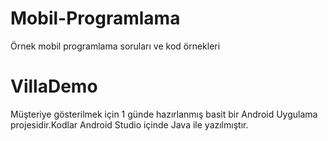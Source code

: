 ﻿# Mobil-Programlama
Örnek mobil programlama soruları ve kod örnekleri

# VillaDemo
Müşteriye gösterilmek için 1 günde hazırlanmış basit bir Android Uygulama projesidir.Kodlar Android Studio içinde Java ile yazılmıştır.